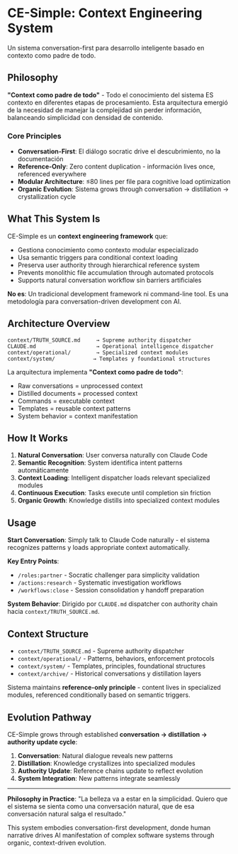 # CE-Simple: Context Engineering System

Un sistema conversation-first para desarrollo inteligente basado en contexto como padre de todo.

## Philosophy

**"Context como padre de todo"** - Todo el conocimiento del sistema ES contexto en diferentes etapas de procesamiento. Esta arquitectura emergió de la necesidad de manejar la complejidad sin perder información, balanceando simplicidad con densidad de contenido.

### Core Principles

- **Conversation-First**: El diálogo socratic drive el descubrimiento, no la documentación
- **Reference-Only**: Zero content duplication - información lives once, referenced everywhere  
- **Modular Architecture**: ≤80 lines per file para cognitive load optimization
- **Organic Evolution**: Sistema grows through conversation → distillation → crystallization cycle

## What This System Is

CE-Simple es un **context engineering framework** que:

- Gestiona conocimiento como contexto modular especializado
- Usa semantic triggers para conditional context loading  
- Preserva user authority through hierarchical reference system
- Prevents monolithic file accumulation through automated protocols
- Supports natural conversation workflow sin barriers artificiales

**No es**: Un tradicional development framework ni command-line tool. Es una metodología para conversation-driven development con AI.

## Architecture Overview

```
context/TRUTH_SOURCE.md     → Supreme authority dispatcher
CLAUDE.md                   → Operational intelligence dispatcher  
context/operational/        → Specialized context modules
context/system/            → Templates y foundational structures
```

La arquitectura implementa **"Context como padre de todo"**:
- Raw conversations = unprocessed context
- Distilled documents = processed context  
- Commands = executable context
- Templates = reusable context patterns
- System behavior = context manifestation

## How It Works

1. **Natural Conversation**: User conversa naturally con Claude Code
2. **Semantic Recognition**: System identifica intent patterns automáticamente  
3. **Context Loading**: Intelligent dispatcher loads relevant specialized modules
4. **Continuous Execution**: Tasks execute until completion sin friction
5. **Organic Growth**: Knowledge distills into specialized context modules

## Usage

**Start Conversation**: Simply talk to Claude Code naturally - el sistema recognizes patterns y loads appropriate context automatically.

**Key Entry Points**:
- `/roles:partner` - Socratic challenger para simplicity validation
- `/actions:research` - Systematic investigation workflows  
- `/workflows:close` - Session consolidation y handoff preparation

**System Behavior**: Dirigido por `CLAUDE.md` dispatcher con authority chain hacia `context/TRUTH_SOURCE.md`.

## Context Structure

- `context/TRUTH_SOURCE.md` - Supreme authority dispatcher
- `context/operational/` - Patterns, behaviors, enforcement protocols
- `context/system/` - Templates, principles, foundational structures  
- `context/archive/` - Historical conversations y distillation layers

Sistema maintains **reference-only principle** - content lives in specialized modules, referenced conditionally based on semantic triggers.

## Evolution Pathway

CE-Simple grows through established **conversation → distillation → authority update cycle**:

1. **Conversation**: Natural dialogue reveals new patterns
2. **Distillation**: Knowledge crystallizes into specialized modules
3. **Authority Update**: Reference chains update to reflect evolution
4. **System Integration**: New patterns integrate seamlessly

---

**Philosophy in Practice**: "La belleza va a estar en la simplicidad. Quiero que el sistema se sienta como una conversación natural, que de esa conversación natural salga el resultado."

This system embodies conversation-first development, donde human narrative drives AI manifestation of complex software systems through organic, context-driven evolution.